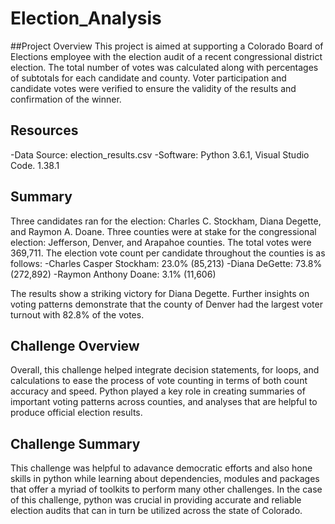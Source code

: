 # Election_Analysis
##Project Overview
This project is aimed at supporting a Colorado Board of Elections employee with the election audit of a recent congressional district election. The total number of votes was calculated along with percentages of subtotals for each candidate and county. Voter participation and candidate votes were verified to ensure the validity of the results and confirmation of the winner.

## Resources
-Data Source: election_results.csv
-Software: Python 3.6.1, Visual Studio Code. 1.38.1

## Summary
Three candidates ran for the election: Charles C. Stockham, Diana Degette, and Raymon A. Doane. Three counties were at stake for the congressional election: Jefferson, Denver, and Arapahoe counties. The total votes were 369,711. The election vote count per candidate throughout the counties is as follows:
-Charles Casper Stockham: 23.0% (85,213)
-Diana DeGette: 73.8% (272,892)
-Raymon Anthony Doane: 3.1% (11,606)

The results show a striking victory for Diana Degette. 
Further insights on voting patterns demonstrate that the county of Denver had the largest voter turnout with 82.8% of the votes.

## Challenge Overview
Overall, this challenge helped integrate decision statements, for loops, and calculations to ease the process of vote counting in terms of both count accuracy and speed. Python played a key role in creating summaries of important voting patterns across counties, and analyses that are helpful to produce official election results.

## Challenge Summary
This challenge was helpful to adavance democratic efforts and also hone skills in python while learning about dependencies, modules and packages that offer a myriad of toolkits to perform many other challenges. In the case of this challenge, python was crucial in providing accurate and reliable election audits that can in turn be utilized across the state of Colorado. 